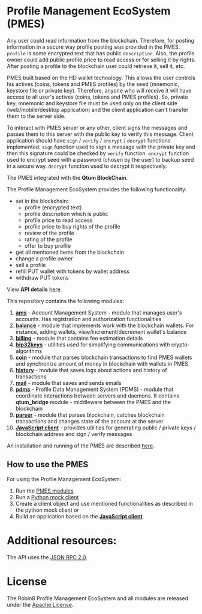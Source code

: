 # Profile Management EcoSystem (PMES)

Any user could read information from the blockchain. Therefore, for posting information in a secure way profile posting was provided in the PMES. `profile` is some encrypted text that has public `description`. Also, the profile owner could add public profile price to read access or for selling it by rights. After posting a profile to the blockchain user could retrieve it, sell it, etc.

PMES built based on the HD wallet technology. This allows the user controls his actives (coins, tokens and PMES profiles) by the seed (mnemonic, keystore file or private key). Therefore, anyone who will receive it will have access to all user's actives (coins, tokens and PMES profiles). So, private key, mnemonic and keystore file must be used only on the client side (web/mobile/desktop application) and the client application can't transfer them to the server side.

To interact with PMES server or any other, client signs the messages and passes them to this server with the public key to verify this message. Client application should have `sign` / `verify` / `encrypt` / `decrypt` functions implemented. `sign` function used to sign a message with the private key and then this signature could be checked by `verify` function. `encrypt` function used to encrypt seed with a password (chosen by the user) to backup seed in a secure way. `decrypt` function used to decrypt it respectively.

The PMES integrated with the **Qtum BlockChain**.

The Profile Management EcoSystem provides the following functionality:

- set in the blockchain:
    - profile (encrypted text)
    - profile description which is public
    - profile price to read access
    - profile price to buy rights of the profile
    - review of the profile
    - rating of the profile
    - offer to buy profile
- get all mentioned items from the blockchain
- change a profile owner
- sell a profile
- refill PUT wallet with tokens by wallet address
- withdraw PUT tokens

View **API details** [here](Robin8_BlockChain_PMES_API.md).

This repository contains the following modules:

1. [**ams**](ams) - Account Management System - module that manages user's accounts. Has registration and authorization functionalities
2. [**balance**](balance) - module that implements work with the blockchain wallets. For instance, adding wallets, view/increment/decrement wallet's balance
2. [**billing**](billing) - module that contains fee estimation details
4. [**bip32keys**](utils/bip32keys) - utilities used for simplifying communications with crypto-algorithms
4. [**coin**](coin) - module that parses blockchain transactions to find PMES wallets and synchronize amount of money in blockchain with wallets in PMES
3. [**history**](history) - module that saves logs about actions and history of transactions
5. [**mail**](mail) - module that saves and sends emails
6. [**pdms**](pdms) - Profile Data Management System (PDMS) - module that coordinate interactions between servers and daemons. It contains **qtum_bridge** module - middleware between the PMES and the blockchain
7. [**parser**](parser) - module that parses blockchain, catches blockchain transactions and changes state of the account at the server
8. [**JavaScript client**](js_client) - provides utilities for generating public / private keys / blockchain address and sign / verify messages

An installation and running of the PMES are described [here](Installation.md).

## How to use the PMES

For using the Profile Management EcoSystem:

1. Run the [PMES modules](Installation.md)
2. Run a [Python mock client](https://github.com/Robin8Put/pdms_py_client)
3. Create a client object and use mentioned functionalities as described in the python mock client
or
2. Build an application based on the [**JavaScript client**](js_client)

# Additional resources:

The API uses the [JSON RPC 2.0](http://www.jsonrpc.org/specification).

# License

The Robin8 Profile Management EcoSystem and all modules are released under the [Apache License](https://www.apache.org/licenses/LICENSE-2.0).
